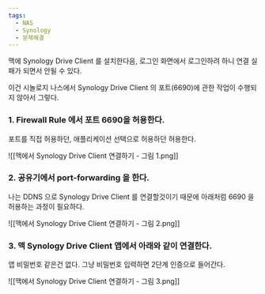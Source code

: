 ```yaml
---
tags:
  - NAS
  - Synology
  - 문제해결
---
```

맥에 Synology Drive Client 를 설치한다음, 로그인 화면에서 로그인하려 하니 연결 실패가 되면서 안될 수 있다.

이건 시놀로지 나스에서 Synology Drive Client 의 포트(6690)에 관한 작업이 수행되지 않아서 그렇다.

### 1. Firewall Rule 에서 포트 6690을 허용한다.

포트를 직접 허용하던, 애플리케이션 선택으로 허용하던 허용한다.

![[맥에서 Synology Drive Client 연결하기 - 그림 1.png]]

### 2. 공유기에서 port-forwarding 을 한다.

나는 DDNS 으로 Synology Drive Client 를 연결할것이기 때문에 아래처럼 6690 을 허용하는 과정이 필요하다.

![[맥에서 Synology Drive Client 연결하기 - 그림 2.png]]

### 3. 맥 Synology Drive Client 앱에서 아래와 같이 연결한다.

앱 비밀번호 같은건 없다. 그냥 비밀번호 입력하면 2단계 인증으로 들어간다.

![[맥에서 Synology Drive Client 연결하기 - 그림 3.png]]


